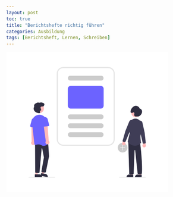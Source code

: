 ```yaml
---
layout: post
toc: true
title: "Berichtshefte richtig führen"
categories: Ausbildung
tags: [Berichtsheft, Lernen, Schreiben]
---
```



![Berichtsheft](https://github.com/GSBildung/gsbildung.github.io/blob/master/undraw_Blog_post_re_fy5x_k.png?raw=true)

